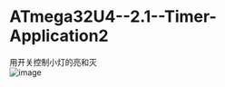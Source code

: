 # ATmega32U4--2.1--Timer-Application2
用开关控制小灯的亮和灭  
![image](https://github.com/wenxiwei00/ATmega32U4--2.1--Timer-Application2/assets/114196821/65d7c5be-9186-43ca-b8bb-106bc0cc5da4)
